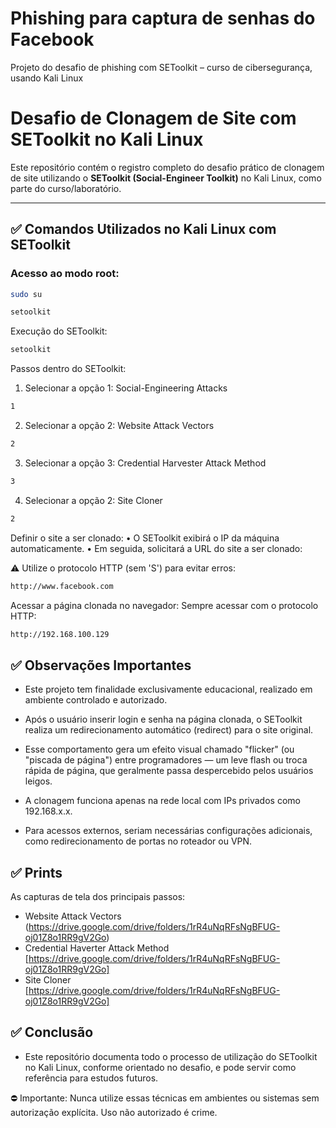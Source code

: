 # Phishing para captura de senhas do Facebook
Projeto do desafio de phishing com SEToolkit – curso de cibersegurança, usando Kali Linux

# Desafio de Clonagem de Site com SEToolkit no Kali Linux

Este repositório contém o registro completo do desafio prático de clonagem de site utilizando o **SEToolkit (Social-Engineer Toolkit)** no Kali Linux, como parte do curso/laboratório.

---

## ✅ Comandos Utilizados no Kali Linux com SEToolkit

### Acesso ao modo root:
```bash
sudo su

setoolkit
```
Execução do SEToolkit:
```bash
setoolkit
```
Passos dentro do SEToolkit:
1. Selecionar a opção 1: Social-Engineering Attacks
```bash
1
```
2. Selecionar a opção 2: Website Attack Vectors
```bash
2
```
3. Selecionar a opção 3: Credential Harvester Attack Method
```bash
3
```
4. Selecionar a opção 2: Site Cloner
```bash
2
```

Definir o site a ser clonado:
• O SEToolkit exibirá o IP da máquina automaticamente.
• Em seguida, solicitará a URL do site a ser clonado:

⚠️ Utilize o protocolo HTTP (sem 'S') para evitar erros:
```bash
http://www.facebook.com
```

Acessar a página clonada no navegador:
Sempre acessar com o protocolo HTTP:
```bash
http://192.168.100.129
```


## ✅ Observações Importantes

- Este projeto tem finalidade exclusivamente educacional, realizado em ambiente controlado e autorizado.

- Após o usuário inserir login e senha na página clonada, o SEToolkit realiza um redirecionamento automático (redirect) para o site original.

- Esse comportamento gera um efeito visual chamado "flicker" (ou "piscada de página") entre programadores — um leve flash ou troca rápida de página, que geralmente passa despercebido pelos usuários leigos.

- A clonagem funciona apenas na rede local com IPs privados como 192.168.x.x.

- Para acessos externos, seriam necessárias configurações adicionais, como redirecionamento de portas no roteador ou VPN.


## ✅ Prints
As capturas de tela dos principais passos:
- Website Attack Vectors (https://drive.google.com/drive/folders/1rR4uNqRFsNgBFUG-oj01Z8o1RR9gV2Go)
- Credential Haverter Attack Method [https://drive.google.com/drive/folders/1rR4uNqRFsNgBFUG-oj01Z8o1RR9gV2Go]
- Site Cloner [https://drive.google.com/drive/folders/1rR4uNqRFsNgBFUG-oj01Z8o1RR9gV2Go]


## ✅ Conclusão
- Este repositório documenta todo o processo de utilização do SEToolkit no Kali Linux, conforme orientado no desafio, e pode servir como referência para estudos futuros.

⛔ Importante: Nunca utilize essas técnicas em ambientes ou sistemas sem autorização explícita. Uso não autorizado é crime.

